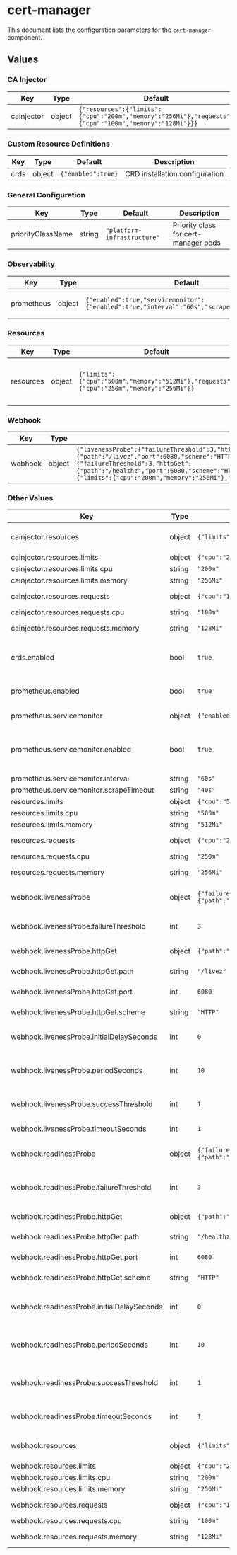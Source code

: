 # cert-manager

This document lists the configuration parameters for the `cert-manager` component.

## Values

### CA Injector

| Key | Type | Default | Description |
|-----|------|---------|-------------|
| cainjector | object | `{"resources":{"limits":{"cpu":"200m","memory":"256Mi"},"requests":{"cpu":"100m","memory":"128Mi"}}}` | CA injector configuration |

### Custom Resource Definitions

| Key | Type | Default | Description |
|-----|------|---------|-------------|
| crds | object | `{"enabled":true}` | CRD installation configuration |

### General Configuration

| Key | Type | Default | Description |
|-----|------|---------|-------------|
| priorityClassName | string | `"platform-infrastructure"` | Priority class for cert-manager pods |

### Observability

| Key | Type | Default | Description |
|-----|------|---------|-------------|
| prometheus | object | `{"enabled":true,"servicemonitor":{"enabled":true,"interval":"60s","scrapeTimeout":"40s"}}` | Prometheus metrics configuration |

### Resources

| Key | Type | Default | Description |
|-----|------|---------|-------------|
| resources | object | `{"limits":{"cpu":"500m","memory":"512Mi"},"requests":{"cpu":"250m","memory":"256Mi"}}` | Resource requests and limits for cert-manager |

### Webhook

| Key | Type | Default | Description |
|-----|------|---------|-------------|
| webhook | object | `{"livenessProbe":{"failureThreshold":3,"httpGet":{"path":"/livez","port":6080,"scheme":"HTTP"},"initialDelaySeconds":0,"periodSeconds":10,"successThreshold":1,"timeoutSeconds":1},"readinessProbe":{"failureThreshold":3,"httpGet":{"path":"/healthz","port":6080,"scheme":"HTTP"},"initialDelaySeconds":0,"periodSeconds":10,"successThreshold":1,"timeoutSeconds":1},"resources":{"limits":{"cpu":"200m","memory":"256Mi"},"requests":{"cpu":"100m","memory":"128Mi"}}}` | Webhook configuration |

### Other Values

| Key | Type | Default | Description |
|-----|------|---------|-------------|
| cainjector.resources | object | `{"limits":{"cpu":"200m","memory":"256Mi"},"requests":{"cpu":"100m","memory":"128Mi"}}` | Resource settings for cainjector |
| cainjector.resources.limits | object | `{"cpu":"200m","memory":"256Mi"}` | Resource limits |
| cainjector.resources.limits.cpu | string | `"200m"` | CPU limit |
| cainjector.resources.limits.memory | string | `"256Mi"` | Memory limit |
| cainjector.resources.requests | object | `{"cpu":"100m","memory":"128Mi"}` | Resource requests |
| cainjector.resources.requests.cpu | string | `"100m"` | CPU request |
| cainjector.resources.requests.memory | string | `"128Mi"` | Memory request |
| crds.enabled | bool | `true` | Enable the installation of cert-manager CRDs |
| prometheus.enabled | bool | `true` | Enable Prometheus metrics |
| prometheus.servicemonitor | object | `{"enabled":true,"interval":"60s","scrapeTimeout":"40s"}` | ServiceMonitor configuration |
| prometheus.servicemonitor.enabled | bool | `true` | Enable ServiceMonitor for cert-manager components |
| prometheus.servicemonitor.interval | string | `"60s"` | Scrape interval |
| prometheus.servicemonitor.scrapeTimeout | string | `"40s"` | Scrape timeout |
| resources.limits | object | `{"cpu":"500m","memory":"512Mi"}` | Resource limits |
| resources.limits.cpu | string | `"500m"` | CPU limit |
| resources.limits.memory | string | `"512Mi"` | Memory limit |
| resources.requests | object | `{"cpu":"250m","memory":"256Mi"}` | Resource requests |
| resources.requests.cpu | string | `"250m"` | CPU request |
| resources.requests.memory | string | `"256Mi"` | Memory request |
| webhook.livenessProbe | object | `{"failureThreshold":3,"httpGet":{"path":"/livez","port":6080,"scheme":"HTTP"},"initialDelaySeconds":0,"periodSeconds":10,"successThreshold":1,"timeoutSeconds":1}` | Liveness probe for the webhook pod |
| webhook.livenessProbe.failureThreshold | int | `3` | Failure threshold for liveness probe |
| webhook.livenessProbe.httpGet | object | `{"path":"/livez","port":6080,"scheme":"HTTP"}` | HTTP GET configuration |
| webhook.livenessProbe.httpGet.path | string | `"/livez"` | Liveness probe path |
| webhook.livenessProbe.httpGet.port | int | `6080` | Liveness probe port |
| webhook.livenessProbe.httpGet.scheme | string | `"HTTP"` | Liveness probe scheme |
| webhook.livenessProbe.initialDelaySeconds | int | `0` | Initial delay before liveness probe |
| webhook.livenessProbe.periodSeconds | int | `10` | Period between liveness probes |
| webhook.livenessProbe.successThreshold | int | `1` | Success threshold for liveness probe |
| webhook.livenessProbe.timeoutSeconds | int | `1` | Timeout for liveness probe |
| webhook.readinessProbe | object | `{"failureThreshold":3,"httpGet":{"path":"/healthz","port":6080,"scheme":"HTTP"},"initialDelaySeconds":0,"periodSeconds":10,"successThreshold":1,"timeoutSeconds":1}` | Readiness probe for the webhook pod |
| webhook.readinessProbe.failureThreshold | int | `3` | Failure threshold for readiness probe |
| webhook.readinessProbe.httpGet | object | `{"path":"/healthz","port":6080,"scheme":"HTTP"}` | HTTP GET configuration |
| webhook.readinessProbe.httpGet.path | string | `"/healthz"` | Readiness probe path |
| webhook.readinessProbe.httpGet.port | int | `6080` | Readiness probe port |
| webhook.readinessProbe.httpGet.scheme | string | `"HTTP"` | Readiness probe scheme |
| webhook.readinessProbe.initialDelaySeconds | int | `0` | Initial delay before readiness probe |
| webhook.readinessProbe.periodSeconds | int | `10` | Period between readiness probes |
| webhook.readinessProbe.successThreshold | int | `1` | Success threshold for readiness probe |
| webhook.readinessProbe.timeoutSeconds | int | `1` | Timeout for readiness probe |
| webhook.resources | object | `{"limits":{"cpu":"200m","memory":"256Mi"},"requests":{"cpu":"100m","memory":"128Mi"}}` | Resource settings for the webhook |
| webhook.resources.limits | object | `{"cpu":"200m","memory":"256Mi"}` | Resource limits |
| webhook.resources.limits.cpu | string | `"200m"` | CPU limit |
| webhook.resources.limits.memory | string | `"256Mi"` | Memory limit |
| webhook.resources.requests | object | `{"cpu":"100m","memory":"128Mi"}` | Resource requests |
| webhook.resources.requests.cpu | string | `"100m"` | CPU request |
| webhook.resources.requests.memory | string | `"128Mi"` | Memory request |